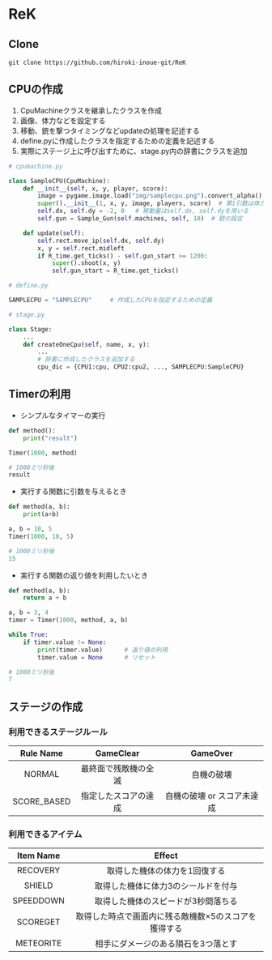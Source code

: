 # ReK
## Clone
```@
git clone https://github.com/hiroki-inoue-git/ReK
```

## CPUの作成
1. CpuMachineクラスを継承したクラスを作成
1. 画像、体力などを設定する
1. 移動、銃を撃つタイミングなどupdateの処理を記述する
1. define.pyに作成したクラスを指定するための定義を記述する
1. 実際にステージ上に呼び出すために、stage.py内の辞書にクラスを追加
```python
# cpumachine.py

class SampleCPU(CpuMachine):
    def __init__(self, x, y, player, score):
        image = pygame.image.load("img/samplecpu.png").convert_alpha()  # 画像のロード
        super().__init__(1, x, y, image, players, score)  # 第1引数は体力
        self.dx, self.dy = -2, 0   # 移動量はself.dx, self.dyを用いる
        self.gun = Sample_Gun(self.machines, self, 10)  # 銃の設定

    def update(self):
        self.rect.move_ip(self.dx, self.dy)
        x, y = self.rect.midleft
        if R_time.get_ticks() - self.gun_start >= 1200:
            super().shoot(x, y)
            self.gun_start = R_time.get_ticks()
```
```python
# define.py

SAMPLECPU = "SAMPLECPU"     # 作成したCPUを指定するための定義
```
```python
# stage.py

class Stage:
    ...
    def createOneCpu(self, name, x, y):
        ...
        # 辞書に作成したクラスを追加する
        cpu_dic = {CPU1:cpu, CPU2:cpu2, ..., SAMPLECPU:SampleCPU}
```

## Timerの利用

- シンプルなタイマーの実行

```python
def method():
    print("result")

Timer(1000, method)
```

```python
# 1000ミリ秒後
result
```

- 実行する関数に引数を与えるとき

```python
def method(a, b):
    print(a+b)

a, b = 10, 5
Timer(1000, 10, 5)
```

```python
# 1000ミリ秒後
15
```

- 実行する関数の返り値を利用したいとき
```python
def method(a, b):
    return a + b

a, b = 3, 4
timer = Timer(1000, method, a, b)

while True:
    if timer.value != None:
        print(timer.value)      # 返り値の利用
        timer.value = None      # リセット
```

```python
# 1000ミリ秒後
7
```

## ステージの作成
### 利用できるステージルール
|Rule Name|GameClear|GameOver|
|:--:|:--:|:--:|
|NORMAL|最終面で残敵機の全滅|自機の破壊|
|SCORE_BASED|指定したスコアの達成|自機の破壊 or スコア未達成|

### 利用できるアイテム
|Item Name|Effect|
|:--:|:--:|
|RECOVERY|取得した機体の体力を1回復する|
|SHIELD|取得した機体に体力3のシールドを付与|
|SPEEDDOWN|取得した機体のスピードが3秒間落ちる|
|SCOREGET|取得した時点で画面内に残る敵機数×5のスコアを獲得する|
|METEORITE|相手にダメージのある隕石を3つ落とす|